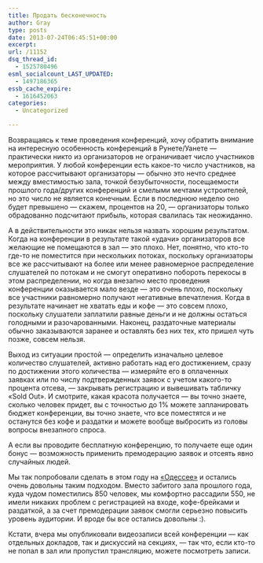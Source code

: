 ```yaml
---
title: Продать бесконечность
author: Gray
type: posts
date: 2013-07-24T06:45:51+00:00
excerpt:
url: /11152
dsq_thread_id:
  - 1525780496
esml_socialcount_LAST_UPDATED:
  - 1497186365
essb_cache_expire:
  - 1616452063
categories:
  - Uncategorized

---
```








Возвращаясь к теме проведения конференций, хочу обратить внимание на интересную особенность конференций в Рунете/Уанете — практически никто из организаторов не ограничивает число участников мероприятия. У любой конференции есть какое-то число участников, на которое рассчитывают организаторы — обычно это нечто среднее между вместимостью зала, точкой безубыточности, посещаемости прошлого года/других конференций и смелыми мечтами устроителей, но это число не является конечным. Если в последнюю неделю оно будет превышено — скажем, процентов на 20, — организаторы только обрадованно подсчитают прибыль, которая свалилась так неожиданно.

А в действительности это никак нельзя назвать хорошим результатом. Когда на конференции в результате такой &#171;удачи&#187; организаторов все желающие не помещаются в зал — это плохо. Нет, понятно, что кто-то где-то не поместится при нескольких потоках, поскольку организаторы все же рассчитывают на более или менее равномерное распределение слушателей по потокам и не смогут оперативно побороть перекосы в этом распределении, но когда внезапно место проведения конференции оказывается мало везде — это очень плохо, поскольку все участники равномерно получают негативные впечатления. Когда в результате начинает не хватать еды и кофе — это совсем плохо, поскольку слушатели заплатили равные деньги и не должны остаться голодными и разочарованными. Наконец, раздаточные материалы обычно заказываются заранее и оставлять без них тех, кто пришел чуть позже, совсем нельзя. 

Выход из ситуации простой — определить изначально целевое количество слушателей, активно работать над его достижением, сразу по достижении этого количества — измеряйте его в оплаченных заявках или по числу подтвержденных заявок с учетом какого-то процента отсева, — закрывать регистрацию и вывешивать табличку &#171;Sold Out&#187;. И смотрите, какая красота получается — вы точно знаете, сколько человек придет, вы с точностью до 1% можете запланировать бюджет конференции, вы точно знаете, что все поместятся и не останутся без кофе и раздатки и можете вообще выбросить из головы вопросы внезапного спроса. 

А если вы проводите бесплатную конференцию, то получаете еще один бонус — возможность применить премодерацию заявок и отсеять явно случайных людей.

Мы так попробовали сделать в этом году на [&#171;Одессее&#187;][1] и остались очень довольны таким подходом. Вместо забитого зала прошлого года, куда чудом поместились 850 человек, мы комфортно рассадили 550, не имели никаких проблем с регистрацией на входе, кофе-брейками и раздаткой, а за счет премодерации заявок смогли серьезно повысить уровень аудитории. И вроде бы все остались довольны :).

Кстати, вчера мы опубликовали видеозаписи всей конференции — как отдельных докладов, так и дискуссий на секциях, — так что, если кто-то не попал в зал или пропустил трансляцию, можете посмотреть записи.

 [1]: http://events.yandex.ru/events/odessaconf/2013/
